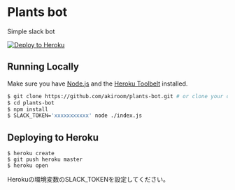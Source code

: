 # Plants bot

Simple slack bot

[![Deploy to Heroku](https://www.herokucdn.com/deploy/button.png)](https://heroku.com/deploy)

## Running Locally

Make sure you have [Node.js](http://nodejs.org/) and the [Heroku Toolbelt](https://toolbelt.heroku.com/) installed.

```sh
$ git clone https://github.com/akiroom/plants-bot.git # or clone your own fork
$ cd plants-bot
$ npm install
$ SLACK_TOKEN='xxxxxxxxxxx' node ./index.js
```

## Deploying to Heroku

```
$ heroku create
$ git push heroku master
$ heroku open
```

Herokuの環境変数のSLACK_TOKENを設定してください。
